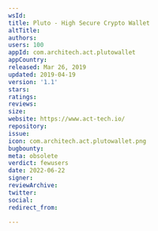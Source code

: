 ```yaml
---
wsId: 
title: Pluto - High Secure Crypto Wallet
altTitle: 
authors: 
users: 100
appId: com.architech.act.plutowallet
appCountry: 
released: Mar 26, 2019
updated: 2019-04-19
version: '1.1'
stars: 
ratings: 
reviews: 
size: 
website: https://www.act-tech.io/
repository: 
issue: 
icon: com.architech.act.plutowallet.png
bugbounty: 
meta: obsolete
verdict: fewusers
date: 2022-06-22
signer: 
reviewArchive: 
twitter: 
social: 
redirect_from: 

---
```


